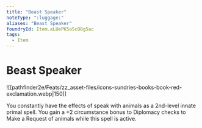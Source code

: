 ```yaml
---
title: "Beast Speaker"
noteType: ":luggage:"
aliases: "Beast Speaker"
foundryId: Item.aLUePK5o5cO8g5ac
tags:
  - Item
---
```


# Beast Speaker
![[pathfinder2e/Feats/zz_asset-files/icons-sundries-books-book-red-exclamation.webp|150]]

You constantly have the effects of speak with animals as a 2nd-level innate primal spell. You gain a +2 circumstance bonus to Diplomacy checks to Make a Request of animals while this spell is active.

